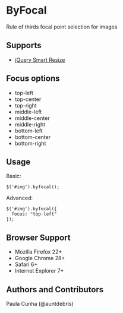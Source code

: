 # ByFocal
Rule of thirds focal point selection for images

## Supports
* [jQuery Smart Resize](https://github.com/louisremi/jquery-smartresize)

## Focus options
* top-left
* top-center
* top-right
* middle-left
* middle-center
* middle-right
* bottom-left
* bottom-center
* bottom-right

## Usage

Basic:
```
$('#img').byfocal();
```

Advanced:
```
$('#img').byfocal({ 
  focus: "top-left"
});
```

## Browser Support
* Mozilla Firefox 22+
* Google Chrome 28+
* Safari 6+
* Internet Explorer 7+

## Authors and Contributors
Paula Cunha (@auntdebris)